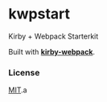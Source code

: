 # kwpstart

Kirby + Webpack Starterkit

Built with [**kirby-webpack**](https://github.com/brocessing/kirby-webpack).

### License

[MIT](https://tldrlegal.com/license/mit-license).a
